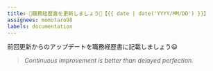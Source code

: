 ```yaml
---
title: 📣職務経歴書を更新しましょう💪【{{ date | date('YYYY/MM/DD') }}】
assignees: momotaro98
labels: documentation
---
```


前回更新からのアップデートを職務経歴書に記載しましょう😃

> *Continuous improvement is better than delayed perfection.*